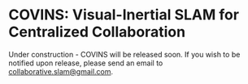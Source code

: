 # COVINS: Visual-Inertial SLAM for Centralized Collaboration

Under construction - COVINS will be released soon. If you wish to be notified upon release, please send an email to <collaborative.slam@gmail.com>.
